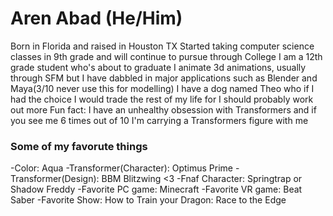 # Aren Abad (He/Him)
Born in Florida and raised in Houston TX
Started taking computer science classes in 9th grade and will continue to pursue through College
I am a 12th grade student who's about to graduate
I animate 3d animations, usually through SFM but I have dabbled in major applications such as Blender and Maya(3/10 never use this for modelling)
I have a dog named Theo who if I had the choice I would trade the rest of my life for
I should probably work out more
Fun fact: I have an unhealthy obsession with Transformers and if you see me 6 times out of 10 I'm carrying a Transformers figure with me

### Some of my favorute things
 -Color: Aqua
 -Transformer(Character): Optimus Prime
 -Transformer(Design): BBM Blitzwing <3
 -Fnaf Character: Springtrap or Shadow Freddy
 -Favorite PC game: Minecraft
 -Favorite VR game: Beat Saber
 -Favorite Show: How to Train your Dragon: Race to the Edge

